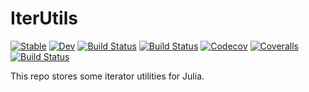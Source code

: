 # IterUtils

[![Stable](https://img.shields.io/badge/docs-stable-blue.svg)](https://singularitti.github.io/IterUtils.jl/stable)
[![Dev](https://img.shields.io/badge/docs-dev-blue.svg)](https://singularitti.github.io/IterUtils.jl/dev)
[![Build Status](https://travis-ci.com/singularitti/IterUtils.jl.svg?branch=master)](https://travis-ci.com/singularitti/IterUtils.jl)
[![Build Status](https://ci.appveyor.com/api/projects/status/github/singularitti/IterUtils.jl?svg=true)](https://ci.appveyor.com/project/singularitti/IterUtils-jl)
[![Codecov](https://codecov.io/gh/singularitti/IterUtils.jl/branch/master/graph/badge.svg)](https://codecov.io/gh/singularitti/IterUtils.jl)
[![Coveralls](https://coveralls.io/repos/github/singularitti/IterUtils.jl/badge.svg?branch=master)](https://coveralls.io/github/singularitti/IterUtils.jl?branch=master)
[![Build Status](https://api.cirrus-ci.com/github/singularitti/IterUtils.jl.svg)](https://cirrus-ci.com/github/singularitti/IterUtils.jl)

This repo stores some iterator utilities for Julia.
